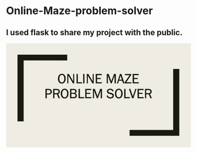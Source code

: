 # Online-Maze-problem-solver


<h2>I used flask to share my project with the public.</h2> 




![](https://github.com/henatan/Online-Maze-problem-solver/blob/master/Slide1.png)



